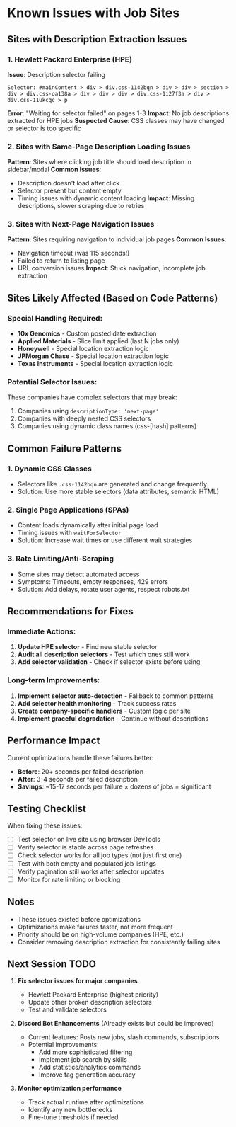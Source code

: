 # Known Issues with Job Sites

## Sites with Description Extraction Issues

### 1. Hewlett Packard Enterprise (HPE)
**Issue**: Description selector failing
```
Selector: #mainContent > div > div.css-1142bqn > div > div > section > div > div.css-oa138a > div > div > div > div.css-1i27f3a > div > div.css-11ukcqc > p
```
**Error**: "Waiting for selector failed" on pages 1-3
**Impact**: No job descriptions extracted for HPE jobs
**Suspected Cause**: CSS classes may have changed or selector is too specific

### 2. Sites with Same-Page Description Loading Issues
**Pattern**: Sites where clicking job title should load description in sidebar/modal
**Common Issues**:
- Description doesn't load after click
- Selector present but content empty
- Timing issues with dynamic content loading
**Impact**: Missing descriptions, slower scraping due to retries

### 3. Sites with Next-Page Navigation Issues
**Pattern**: Sites requiring navigation to individual job pages
**Common Issues**:
- Navigation timeout (was 115 seconds!)
- Failed to return to listing page
- URL conversion issues
**Impact**: Stuck navigation, incomplete job extraction

## Sites Likely Affected (Based on Code Patterns)

### Special Handling Required:
- **10x Genomics** - Custom posted date extraction
- **Applied Materials** - Slice limit applied (last N jobs only)
- **Honeywell** - Special location extraction logic
- **JPMorgan Chase** - Special location extraction logic
- **Texas Instruments** - Special location extraction logic

### Potential Selector Issues:
These companies have complex selectors that may break:
1. Companies using `descriptionType: 'next-page'`
2. Companies with deeply nested CSS selectors
3. Companies using dynamic class names (css-[hash] patterns)

## Common Failure Patterns

### 1. Dynamic CSS Classes
- Selectors like `.css-1142bqn` are generated and change frequently
- Solution: Use more stable selectors (data attributes, semantic HTML)

### 2. Single Page Applications (SPAs)
- Content loads dynamically after initial page load
- Timing issues with `waitForSelector`
- Solution: Increase wait times or use different wait strategies

### 3. Rate Limiting/Anti-Scraping
- Some sites may detect automated access
- Symptoms: Timeouts, empty responses, 429 errors
- Solution: Add delays, rotate user agents, respect robots.txt

## Recommendations for Fixes

### Immediate Actions:
1. **Update HPE selector** - Find new stable selector
2. **Audit all description selectors** - Test which ones still work
3. **Add selector validation** - Check if selector exists before using

### Long-term Improvements:
1. **Implement selector auto-detection** - Fallback to common patterns
2. **Add selector health monitoring** - Track success rates
3. **Create company-specific handlers** - Custom logic per site
4. **Implement graceful degradation** - Continue without descriptions

## Performance Impact

Current optimizations handle these failures better:
- **Before**: 20+ seconds per failed description
- **After**: 3-4 seconds per failed description
- **Savings**: ~15-17 seconds per failure × dozens of jobs = significant

## Testing Checklist

When fixing these issues:
- [ ] Test selector on live site using browser DevTools
- [ ] Verify selector is stable across page refreshes
- [ ] Check selector works for all job types (not just first one)
- [ ] Test with both empty and populated job listings
- [ ] Verify pagination still works after selector updates
- [ ] Monitor for rate limiting or blocking

## Notes

- These issues existed before optimizations
- Optimizations make failures faster, not more frequent
- Priority should be on high-volume companies (HPE, etc.)
- Consider removing description extraction for consistently failing sites

## Next Session TODO

1. **Fix selector issues for major companies**
   - Hewlett Packard Enterprise (highest priority)
   - Update other broken description selectors
   - Test and validate selectors

2. **Discord Bot Enhancements** (Already exists but could be improved)
   - Current features: Posts new jobs, slash commands, subscriptions
   - Potential improvements:
     - Add more sophisticated filtering
     - Implement job search by skills
     - Add statistics/analytics commands
     - Improve tag generation accuracy

3. **Monitor optimization performance**
   - Track actual runtime after optimizations
   - Identify any new bottlenecks
   - Fine-tune thresholds if needed